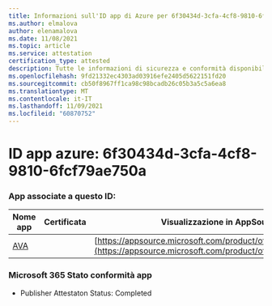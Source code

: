 ```yaml
---
title: Informazioni sull'ID app di Azure per 6f30434d-3cfa-4cf8-9810-6fcf79ae750a
ms.author: elmalova
author: elenamalova
ms.date: 11/08/2021
ms.topic: article
ms.service: attestation
certification_type: attested
description: Tutte le informazioni di sicurezza e conformità disponibili per 6f30434d-3cfa-4cf8-9810-6fcf79ae750a.
ms.openlocfilehash: 9fd21332ec4303ad03916efe2405d5622151fd20
ms.sourcegitcommit: cb50f8967ff1ca98c98bcadb26c05b3a5c5a6ea8
ms.translationtype: MT
ms.contentlocale: it-IT
ms.lasthandoff: 11/09/2021
ms.locfileid: "60870752"
---
```

# <a name="azure-app-id-6f30434d-3cfa-4cf8-9810-6fcf79ae750a"></a>ID app azure: 6f30434d-3cfa-4cf8-9810-6fcf79ae750a


### <a name="apps-associated-with-this-id"></a>App associate a questo ID:
| **Nome app** | **Certificata** | **Visualizzazione in AppSource** |
|--------------|---------------|-----------------------|
| [AVA](https://docs.microsoft.com/microsoft-365-app-certification/forward/WA104381883) |  | [https://appsource.microsoft.com/product/office/WA104381883](https://appsource.microsoft.com/product/office/WA104381883) |

### <a name="microsoft-365-app-compliance-status"></a>Microsoft 365 Stato conformità app
- Publisher Attestaton Status: Completed
